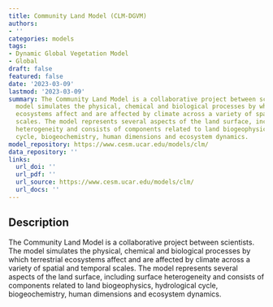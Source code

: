 ```yaml
---
title: Community Land Model (CLM-DGVM)
authors:
- ''
categories: models
tags:
- Dynamic Global Vegetation Model
- Global
draft: false
featured: false
date: '2023-03-09'
lastmod: '2023-03-09'
summary: The Community Land Model is a collaborative project between scientists. The
  model simulates the physical, chemical and biological processes by which terrestrial
  ecosystems affect and are affected by climate across a variety of spatial and temporal
  scales. The model represents several aspects of the land surface, including surface
  heterogeneity and consists of components related to land biogeophysics, hydrological
  cycle, biogeochemistry, human dimensions and ecosystem dynamics.
model_repository: https://www.cesm.ucar.edu/models/clm/
data_repository: ''
links:
  url_doi: ''
  url_pdf: ''
  url_source: https://www.cesm.ucar.edu/models/clm/
  url_docs: ''
---
```


## Description

The Community Land Model is a collaborative project between scientists. The model simulates the physical, chemical and biological processes by which terrestrial ecosystems affect and are affected by climate across a variety of spatial and temporal scales. The model represents several aspects of the land surface, including surface heterogeneity and consists of components related to land biogeophysics, hydrological cycle, biogeochemistry, human dimensions and ecosystem dynamics.

